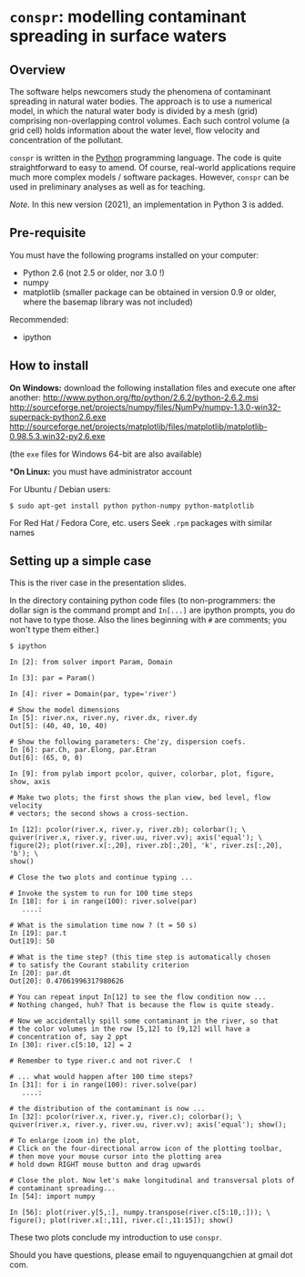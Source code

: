 # `conspr`: modelling contaminant spreading in surface waters


## Overview

The software helps newcomers study the phenomena of contaminant spreading in natural water bodies.
The approach is to use a numerical model, in which the natural water body is divided by
a mesh (grid) comprising non-overlapping control volumes. Each such control volume
(a grid cell) holds information about the water level, flow velocity and concentration
of the pollutant.

`conspr` is written in the [Python](http://python.org) programming language. The code is
quite straightforward to easy to amend. Of course, real-world applications require
much more complex models / software packages. However, `conspr` can be used in
preliminary analyses as well as for teaching.

_Note._ In this new version (2021), an implementation in Python 3 is added.

## Pre-requisite

You must have the following programs installed on your computer:
* Python 2.6   (not 2.5 or older, nor 3.0 !)
* numpy
* matplotlib  (smaller package can be obtained in version 0.9 or older, 
where the basemap library was not included)

Recommended:
* ipython

## How to install

**On Windows:** download the following installation files and 
execute one after another:
http://www.python.org/ftp/python/2.6.2/python-2.6.2.msi
http://sourceforge.net/projects/numpy/files/NumPy/numpy-1.3.0-win32-superpack-python2.6.exe
http://sourceforge.net/projects/matplotlib/files/matplotlib/matplotlib-0.98.5.3.win32-py2.6.exe

(the `exe` files for Windows 64-bit are also available)

***On Linux:** you must have administrator account

For Ubuntu / Debian users:
```
$ sudo apt-get install python python-numpy python-matplotlib
```
For Red Hat / Fedora Core, etc. users
Seek `.rpm` packages with similar names


## Setting up a simple case

This is the river case in the presentation slides.

In the directory containing python code files (to non-programmers:
the dollar sign is the command prompt and `In[...]` are ipython prompts,
you do not have to type those. Also the lines beginning with `#` are
comments; you won't type them either.)

```
$ ipython

In [2]: from solver import Param, Domain

In [3]: par = Param()

In [4]: river = Domain(par, type='river')

# Show the model dimensions
In [5]: river.nx, river.ny, river.dx, river.dy
Out[5]: (40, 40, 10, 40)

# Show the following parameters: Che'zy, dispersion coefs.
In [6]: par.Ch, par.Elong, par.Etran
Out[6]: (65, 0, 0)

In [9]: from pylab import pcolor, quiver, colorbar, plot, figure, show, axis

# Make two plots; the first shows the plan view, bed level, flow velocity 
# vectors; the second shows a cross-section.

In [12]: pcolor(river.x, river.y, river.zb); colorbar(); \
quiver(river.x, river.y, river.uu, river.vv); axis('equal'); \
figure(2); plot(river.x[:,20], river.zb[:,20], 'k', river.zs[:,20], 'b'); \
show()

# Close the two plots and continue typing ...

# Invoke the system to run for 100 time steps
In [18]: for i in range(100): river.solve(par)
   ....: 

# What is the simulation time now ? (t = 50 s)
In [19]: par.t
Out[19]: 50

# What is the time step? (this time step is automatically chosen
# to satisfy the Courant stability criterion
In [20]: par.dt
Out[20]: 0.47061996317980626

# You can repeat input In[12] to see the flow condition now ...
# Nothing changed, huh? That is because the flow is quite steady.

# Now we accidentally spill some contaminant in the river, so that
# the color volumes in the row [5,12] to [9,12] will have a 
# concentration of, say 2 ppt
In [30]: river.c[5:10, 12] = 2

# Remember to type river.c and not river.C  !

# ... what would happen after 100 time steps?
In [31]: for i in range(100): river.solve(par)
   ....: 

# the distribution of the contaminant is now ...
In [32]: pcolor(river.x, river.y, river.c); colorbar(); \
quiver(river.x, river.y, river.uu, river.vv); axis('equal'); show(); 

# To enlarge (zoom in) the plot,
# Click on the four-directional arrow icon of the plotting toolbar,
# then move your mouse cursor into the plotting area
# hold down RIGHT mouse button and drag upwards

# Close the plot. Now let's make longitudinal and transversal plots of
# contaminant spreading...
In [54]: import numpy

In [56]: plot(river.y[5,:], numpy.transpose(river.c[5:10,:])); \
figure(); plot(river.x[:,11], river.c[:,11:15]); show()
```

These two plots conclude my introduction to use `conspr`.

Should you have questions, please email to nguyenquangchien at gmail 
dot com.
